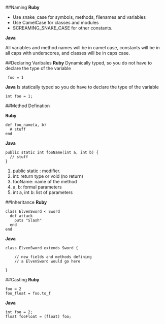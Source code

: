 ##Naming
**Ruby**
 * Use snake_case for symbols, methods, filenames and variables
 * Use CamelCase for classes and modules
 * SCREAMING_SNAKE_CASE for other constants.

**Java**

All variables and method names will be in camel case, constants will be in all caps with underscores, and classes will be in caps case.

##Declaring Varibales
**Ruby**
Dynamically typed, so you do not have to declare the type of the variable
```
 foo = 1
 ```
 
 **Java**
 Is statically typed so you do have to declare the type of the variable
 
```
int foo = 1;
```

##Method Defination 

**Ruby**
```
def foo_name(a, b)
  # stuff
end
```
**Java**
```
public static int fooName(int a, int b) {
  // stuff
}
```
1. public static : modifier.
1. int: return type or void (no return)
1. fooName: name of the method
1. a, b: formal parameters
1. int a, int b: list of parameters

##Inheritance
**Ruby**
```
class ElvenSword < Sword  
  def attack  
    puts "Slash"  
  end  
end 
```

**Java**
```
class ElvenSword extends Sword {

    // new fields and methods defining 
    // a ElvenSword would go here

}
```
##Casting
**Ruby**
```
foo = 2
foo_float = foo.to_f
```
**Java**
```
int foo = 2;
float fooFloat = (float) foo;
```
